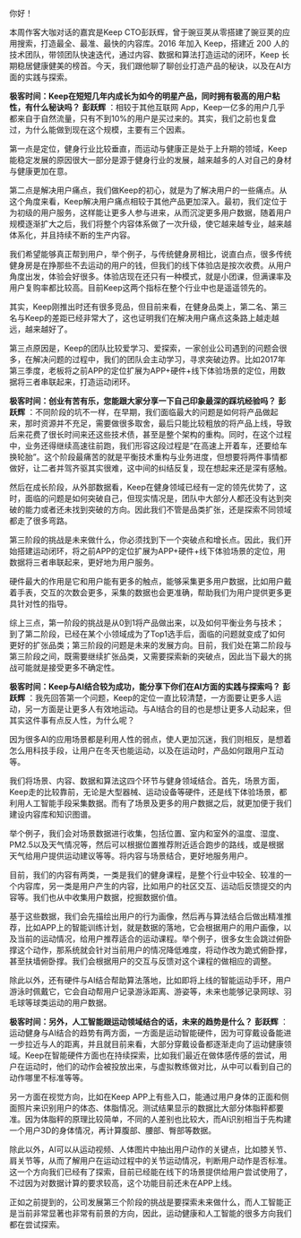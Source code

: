 你好！

本周作客大咖对话的嘉宾是Keep CTO彭跃辉，曾于豌豆荚从零搭建了豌豆荚的应用搜索，打造最全、最准、最快的内容库。2016 年加入 Keep，搭建近 200 人的技术团队，带领团队快速迭代，通过内容、数据和算法打造运动的闭环，Keep 长期稳居健康健美的榜首。今天，我们跟他聊了聊创业打造产品的秘诀，以及在AI方面的实践与探索。

**极客时间：Keep在短短几年内成长为如今的明星产品，同时拥有极高的用户粘性，有什么秘诀吗？** 
**彭跃辉** ：相较于其他互联网 App，Keep一亿多的用户几乎都来自于自然流量，只有不到10%的用户是买过来的。其实，我们之前也复盘过，为什么能做到现在这个规模，主要有三个因素。

第一点是定位，健身行业比较垂直，而运动与健康正是处于上升期的领域，Keep能稳定发展的原因很大一部分是源于健身行业的发展，越来越多的人对自己的身材与健康更加在意。

第二点是解决用户痛点，我们做Keep的初心，就是为了解决用户的一些痛点。从这个角度来看，Keep解决用户痛点相较于其他产品更加深入。最初，我们定位于为初级的用户服务，这样能让更多人参与进来，从而沉淀更多用户数据，随着用户规模逐渐扩大之后，我们将整个内容体系做了一次升级，使它越来越专业，越来越体系化，并且持续不断的生产内容。

我们希望能够真正帮到用户，举个例子，与传统健身房相比，说直白点，很多传统健身房是在挣那些不去运动的用户的钱，但我们的线下体验店是按次收费。从用户角度出发，体验会好很多。体验店现在还只有一种模式，就是小团课，但满课率及用户复购率都比较高。目前Keep这两个指标在整个行业中也是遥遥领先的。

其实，Keep刚推出时还有很多竞品，但目前来看，在健身品类上，第二名、第三名与Keep的差距已经非常大了，这也证明我们在解决用户痛点这条路上越走越远，越来越好了。

第三点原因是，Keep的团队比较爱学习、爱探索，一家创业公司遇到的问题会很多，在解决问题的过程中，我们的团队会主动学习，寻求突破边界。比如2017年第三季度，老板将之前APP的定位扩展为APP+硬件+线下体验场景的定位，用数据将三者串联起来，打造运动闭环。

**极客时间：创业有苦有乐，您能跟大家分享一下自己印象最深的踩坑经验吗？** 
**彭跃辉** ：不同阶段的坑不一样，在早期，我们面临最大的问题是如何将产品做起来，那时资源并不充足，需要做很多取舍，最后只能比较粗放的将产品上线，导致后来花费了很长时间来还这些技术债，甚至是整个架构的重构。同时，在这个过程中，业务还得继续高速往前跑，我们形容这段过程是“在高速上开着车，还要给车换轮胎”。这个阶段最痛苦的就是平衡技术重构与业务进度，但想要将两件事情都做好，让二者并驾齐驱其实很难，这中间的纠结反复，现在想起来还是深有感触。

然后在成长阶段，从外部数据看，Keep在健身领域已经有一定的领先优势了，这时，面临的问题是如何突破自己，但现实情况是，团队中大部分人都还没有达到突破的能力或者还未找到突破的方向。因此我们不管是品类扩张，还是探索不同领域都走了很多弯路。

第三阶段的挑战是未来做什么，你必须找到下一个突破点和增长点。因此，我们开始搭建运动闭环，将之前APP的定位扩展为APP+硬件+线下体验场景的定位，用数据将三者串联起来，更好地为用户服务。

硬件最大的作用是它和用户能有更多的触点，能够采集更多用户数据，比如用户戴着手表，交互的次数会更多，采集的数据也会更准确，帮助我们为用户提供更多更具针对性的指导。

综上三点，第一阶段的挑战是从0到1将产品做出来，以及如何平衡业务与技术；到了第二阶段，已经在某个小领域成为了Top1选手后，面临的问题就变成了如何更好的扩张品类；第三阶段的问题是未来的发展方向。目前，我们处在第二阶段与第三阶段之间，既需要继续扩张品类，又需要探索新的突破点，因此当下最大的挑战可能就是接受更多不确定性。

**极客时间：Keep与AI结合较为成功，能分享下你们在AI方面的实践与探索吗？** 
**彭跃辉** ：我先回答第一个问题，Keep的定位一直比较清楚，一方面要让更多人运动，另一方面是让更多人有效地运动。与AI结合的目的也是想让更多人动起来，但其实这件事有点反人性，为什么呢？

因为很多AI的应用场景都是利用人性的弱点，使人更加沉迷，我们则相反，是想着怎么用科技手段，让用户在冬天也能运动，以及在运动时，产品如何跟用户互动等。

我们将场景、内容、数据和算法这四个环节与健身领域结合。首先，场景方面，Keep走的比较靠前，无论是大型器械、运动设备等硬件，还是线下体验场景，都利用人工智能手段采集数据。而有了场景及更多的用户数据之后，就更加便于我们建设内容库和知识图谱。

举个例子，我们会对场景数据进行收集，包括位置、室内和室外的温度、湿度、PM2.5以及天气情况等，然后可以根据位置推荐附近适合跑步的路线，或是根据天气给用户提供运动建议等等。将内容与场景结合，更好地服务用户。

目前，我们的内容有两类，一类是我们的健身课程，是整个行业中较全、较准的一个内容库，另一类是用户产生的内容，比如用户的社区交互、运动后反馈提交的内容等。我们也从中收集用户数据，挖掘数据价值。

基于这些数据，我们会先描绘出用户的行为画像，然后再与算法结合后做出精准推荐，比如APP上的智能训练计划，就是数据的落地，它会根据用户的用户画像，以及当前的运动情况，给用户推荐适合的运动课程。举个例子，很多女生会跳过俯卧撑这个动作，那系统就会针对当前用户的情况降低难度，将动作改为跪式俯卧撑，甚至扶墙俯卧撑。我们会根据用户的交互与反馈对这个课程的做相应的调整。

除此以外，还有硬件与AI结合帮助算法落地，比如即将上线的智能运动手环，用户游泳时佩戴它，它会自动帮用户记录游泳距离、游姿等，未来也能够记录网球、羽毛球等球类运动的用户数据。

**极客时间：另外，人工智能跟运动领域结合的话，未来的趋势是什么？** 
**彭跃辉** ：运动健身与AI结合的趋势有两方面，一方面是运动智能硬件，因为可穿戴设备能进一步拉近与人的距离，并且就目前来看，大部分穿戴设备都逐渐走向了运动健康领域。Keep在智能硬件方面也在持续探索，比如我们最近在做体感传感的尝试，用户在运动时，他们的动作会被投放出来，与虚拟教练做对比，从中可以看到自己的动作哪里不标准等等。

另一方面在视觉方向，比如在Keep APP上有些入口，能通过用户身体的正面和侧面照片来识别用户的体态、体脂情况。测试结果显示的数据比大部分体脂秤都要准。因为体脂秤的原理比较简单，不同的人差别也比较大，而AI识别相当于先构建一个用户3D的身体情况，再计算腹部、腰部、臀部等数据。

除此以外，AI可以从运动视频、人体图片中抽出用户动作的关键点，比如膝关节、肩关节等，从而了解用户在运动过程中的关节运动情况，判断用户动作是否标准。这一个方向我们已经有了探索，目前已经能在线下的场景提供给用户尝试使用了，不过因为对数据计算的要求较高，这个功能目前还未在APP上线。

正如之前提到的，公司发展第三个阶段的挑战是要探索未来做什么，而人工智能正是当前非常显著也非常有前景的方向，因此，运动健康和人工智能的很多方向我们都在尝试探索。

